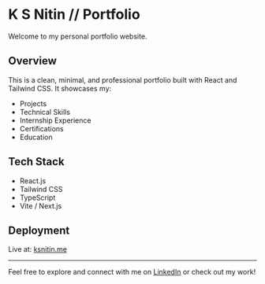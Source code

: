 # K S Nitin // Portfolio

Welcome to my personal portfolio website.

## Overview

This is a clean, minimal, and professional portfolio built with React and Tailwind CSS. It showcases my:

- Projects
- Technical Skills
- Internship Experience
- Certifications
- Education

## Tech Stack

- React.js
- Tailwind CSS
- TypeScript
- Vite / Next.js

## Deployment

Live at: [ksnitin.me](https://ksnitin.me)

---

Feel free to explore and connect with me on [LinkedIn](https://linkedin.com/in/nitin3290) or check out my work!
